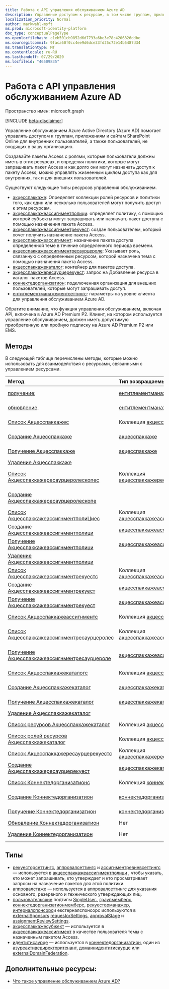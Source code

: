 ```yaml
---
title: Работа с API управления обслуживанием Azure AD
description: Управление доступом к ресурсам, в том числе группам, приложениям и сайтам с помощью управления правами Azure AD
localization_priority: Normal
author: markwahl-msft
ms.prod: microsoft-identity-platform
doc_type: conceptualPageType
ms.openlocfilehash: c1eb501cb9852d6d7733a6be3e78c4206326ddbe
ms.sourcegitcommit: 9faca60f0cc4ee9d6dce33fd25c72e14b5487d34
ms.translationtype: MT
ms.contentlocale: ru-RU
ms.lasthandoff: 07/29/2020
ms.locfileid: "46509835"
---
```

# <a name="working-with-the-azure-ad-entitlement-management-api"></a>Работа с API управления обслуживанием Azure AD

Пространство имен: microsoft.graph

[!INCLUDE [beta-disclaimer](../../includes/beta-disclaimer.md)]

Управление обслуживанием Azure Active Directory (Azure AD) помогает управлять доступом к группам, приложениям и сайтам SharePoint Online для внутренних пользователей, а также пользователей, не входящих в вашу организацию.

Создавайте пакеты Access с ролями, которые пользователи должны иметь в этих ресурсах, и определяя политики, которые могут запрашивать пакет Access и как долго они могут назначать доступ к пакету Access, можно управлять жизненным циклом доступа как для внутренних, так и для внешних пользователей.

Существуют следующие типы ресурсов управления обслуживанием.

- [акцесспаккаже](accesspackage.md): Определяет коллекции ролей ресурсов и политики того, как один или несколько пользователей могут получить доступ к этим ресурсам.
- [акцесспаккажеассигнментполици](accesspackageassignmentpolicy.md): определяет политику, с помощью которой субъекты могут запрашивать или назначать пакет доступа с помощью назначения пакета Access.
- [акцесспаккажеассигнментрекуест](accesspackageassignmentrequest.md): создан пользователем, который хочет получить назначение пакета Access.
- [акцесспаккажеассигнмент](accesspackageassignment.md): назначение пакета доступа определенной теме в течение определенного периода времени.
- [акцесспаккажеассигнментресаурцероле](accesspackageassignmentresourcerole.md): Указывает роль, связанную с определенным ресурсом, которой назначена тема с помощью назначения пакета Access.
- [акцесспаккажекаталог](accesspackagecatalog.md): контейнер для пакетов доступа.
- [акцесспаккажересаурцерекуест](accesspackageresourcerequest.md): запрос на Добавление ресурса в каталог пакетов Access.
- [коннектедорганизатион](connectedorganization.md): подключенная организация для внешних пользователей, которые могут запрашивать доступ.
- [ентитлементманажементсеттингс](entitlementmanagementsettings.md): параметры на уровне клиента для управления обслуживанием Azure AD.

Обратите внимание, что функция управления обслуживанием, включая API, включена в Azure AD Premium P2. Клиент, на котором используется управление обслуживанием, должен иметь допустимую приобретенную или пробную подписку на Azure AD Premium P2 или EMS.

## <a name="methods"></a>Методы

В следующей таблице перечислены методы, которые можно использовать для взаимодействия с ресурсами, связанными с управлением ресурсами.

| Метод           | Тип возвращаемых данных    |Описание|
|:---------------|:--------|:----------|
| [получение](../api/entitlementmanagementsettings-get.md); | [ентитлементманажементсеттингс](entitlementmanagementsettings.md) | Чтение свойств объекта **ентитлементманажементсеттингс** . |
| [обновление](../api/entitlementmanagementsettings-update.md). | [ентитлементманажементсеттингс](entitlementmanagementsettings.md) | Обновление свойств объекта **ентитлементманажементсеттингс** . |
| [Список Акцесспаккажес](../api/accesspackage-list.md) | Коллекция [акцесспаккаже](accesspackage.md) | Получение списка объектов **акцесспаккаже** . |
| [Создание Акцесспаккаже](../api/accesspackage-post.md) | [акцесспаккаже](accesspackage.md) | Создание нового объекта **акцесспаккаже** . |
| [Получение Акцесспаккаже](../api/accesspackage-get.md) | [акцесспаккаже](accesspackage.md) | Чтение свойств и связей объекта **акцесспаккаже** . |
| [Удаление Акцесспаккаже](../api/accesspackage-delete.md) | | Удаление **акцесспаккаже**. |
| [Список Акцесспаккажересаурцеролескопес](../api/accesspackage-list-accesspackageresourcerolescopes.md) | Коллекция [акцесспаккажересаурцеролескопе](accesspackageresourcerolescope.md) | Получение списка объектов **акцесспаккажересаурцеролескопе** для пакета Access. |
| [Создание Акцесспаккажересаурцеролескопе](../api/accesspackage-post-accesspackageresourcerolescopes.md) | | Создайте новый объект **акцесспаккажересаурцеролескопе** для пакета Access. |
| [Список АкцесспаккажеассигнментполиЦиес](../api/accesspackageassignmentpolicy-list.md) | Коллекция [акцесспаккажеассигнментполици](accesspackageassignmentpolicy.md) | Получение списка объектов **акцесспаккажеассигнментполици** . |
| [Создание Акцесспаккажеассигнментполици](../api/accesspackageassignmentpolicy-post.md) | [акцесспаккажеассигнментполици](accesspackageassignmentpolicy.md)| Создание нового объекта **акцесспаккажеассигнментполици** . |
| [Получение Акцесспаккажеассигнментполици](../api/accesspackageassignmentpolicy-get.md) | [акцесспаккажеассигнментполици](accesspackageassignmentpolicy.md) | Чтение свойств и связей объекта **акцесспаккажеассигнментполици** . |
| [Удаление Акцесспаккажеассигнментполици](../api/accesspackageassignmentpolicy-delete.md) | | Удаление **акцесспаккажеассигнментполици**. |
| [Список Акцесспаккажеассигнментрекуестс](../api/accesspackageassignmentrequest-list.md) | Коллекция [акцесспаккажеассигнментрекуест](accesspackageassignmentrequest.md) | Получение списка объектов **акцесспаккажеассигнментрекуест** . |
| [Создание Акцесспаккажеассигнментрекуест](../api/accesspackageassignmentrequest-post.md) | [акцесспаккажеассигнментрекуест](accesspackageassignmentrequest.md) | Создание нового **акцесспаккажеассигнментрекуест**. |
| [Получение Акцесспаккажеассигнментрекуест](../api/accesspackageassignmentrequest-get.md) | [акцесспаккажеассигнментрекуест](accesspackageassignmentrequest.md) | Чтение свойств и связей объекта **акцесспаккажеассигнментрекуест** . |
| [Список Акцесспаккажеассигнментс](../api/accesspackageassignment-list.md) | Коллекция [акцесспаккажеассигнмент](accesspackageassignment.md) | Получение списка объектов **акцесспаккажеассигнмент** . |
| [Список Акцесспаккажеассигнментресаурцеролес](../api/accesspackageassignmentresourcerole-list.md) | Коллекция [акцесспаккажеассигнментресаурцероле](accesspackageassignmentresourcerole.md) | Получение списка объектов **акцесспаккажеассигнментресаурцероле** . |
| [Получение Акцесспаккажеассигнментресаурцероле](../api/accesspackageassignmentresourcerole-get.md) | [акцесспаккажеассигнментресаурцероле](accesspackageassignmentresourcerole.md)  | Получение объекта **акцесспаккажеассигнментресаурцероле** . |
| [Список Акцесспаккажекаталогс](../api/accesspackagecatalog-list.md) | Коллекция [акцесспаккажекаталог](accesspackagecatalog.md) | Получение списка объектов **акцесспаккажекаталогс** . |
| [Создание Акцесспаккажекаталог](../api/accesspackagecatalog-post.md) | [акцесспаккажекаталог](accesspackagecatalog.md) | Создание нового объекта **акцесспаккажекаталог** . |
| [Получение Акцесспаккажекаталог](../api/accesspackagecatalog-get.md) | [акцесспаккажекаталог](accesspackagecatalog.md) | Чтение свойств и связей объекта **акцесспаккажекаталог** . |
| [Удаление Акцесспаккажекаталог](../api/accesspackagecatalog-delete.md) | | Удаление **акцесспаккажекаталог**. |
| [Список ресурсов Акцесспаккажекаталог](../api/accesspackagecatalog-list-accesspackageresources.md) | Коллекция [акцесспаккажересаурце](accesspackageresource.md) | Получение списка объектов **акцесспаккажересаурце** . |
| [Список ролей ресурсов Акцесспаккажекаталог](../api/accesspackagecatalog-list-accesspackageresourceroles.md) | Коллекция [акцесспаккажересаурцероле](accesspackageresourcerole.md) | Получение списка объектов **акцесспаккажересаурцероле** . |
| [Список Акцесспаккажересаурцерекуестс](../api/accesspackageresourcerequest-list.md) | Коллекция [акцесспаккажересаурцерекуест](accesspackageresourcerequest.md) | Чтение свойств и связей объектов **акцесспаккажересаурцерекуест** . |
| [Создание Акцесспаккажересаурцерекуест](../api/accesspackageresourcerequest-post.md) | [акцесспаккажекаталог](accesspackageresourcerequest.md) | Создание нового объекта **акцесспаккажересаурцерекуест** . |
| [Список Коннектедорганизатионс](../api/connectedorganization-list.md) | Коллекция [коннектедорганизатион](connectedorganization.md) | Получение списка объектов **коннектедорганизатион** . |
| [Создание Коннектедорганизатион](../api/connectedorganization-post.md) | [коннектедорганизатион](connectedorganization.md) | Создание нового объекта **коннектедорганизатион** . |
| [Получение Коннектедорганизатион](../api/connectedorganization-get.md) | [коннектедорганизатион](connectedorganization.md) | Чтение свойств и связей объекта **коннектедорганизатион** . |
| [Обновление Коннектедорганизатион](../api/connectedorganization-update.md) |Нет | Обновление **коннектедорганизатион**. |
| [Удаление Коннектедорганизатион](../api/connectedorganization-delete.md) |Нет | Удаление объекта **коннектедорганизатион**. |


## <a name="types"></a>Типы

- [рекуесторсеттингс](requestorsettings.md), [аппровалсеттингс](approvalsettings.md) и [ассигнментревиевсеттингс](assignmentreviewsettings.md) — используется в [акцесспаккажеассигнментполици](accesspackageassignmentpolicy.md) , чтобы указать, кто может запрашивать, кто утверждает и кто просматривает запросы на назначение пакетов для этой политики.
- [аппровалстаже](approvalstage.md) — используется в [аппровалсеттингс](approvalsettings.md) для указания основного, резервного и технического утверждающих лиц.
- [пользовательские](userset.md) подтипы [SingleUser.](singleuser.md), [граупмемберс](groupmembers.md), [коннектедорганизатионмемберс](connectedorganizationmembers.md), [рекуесторманажер](requestormanager.md), [интерналспонсорс](internalsponsors.md)и екстерналспонсорс используются в [externalSponsors](externalsponsors.md) [requestorSettings](requestorsettings.md), [approvalStage](approvalstage.md) и [assignmentReviewSettings](assignmentreviewsettings.md).
- [акцесспаккажесубжект](accesspackagesubject.md) — используется в [акцесспаккажеассигнмент](accesspackageassignment.md) в качестве пользователя темы с назначенным пакетом Access.
- [идентитисаурце](identitysource.md) — используется в [коннектедорганизатион](connectedorganization.md), один из [азуреактиведиректоритенант](azureactivedirectorytenant.md), [домаинидентитисаурце](domainidentitysource.md) или [externalDomainFederation](externaldomainfederation.md).

## <a name="see-also"></a>Дополнительные ресурсы:

 - [Что такое управление обслуживанием Azure AD?](https://docs.microsoft.com/azure/active-directory/governance/entitlement-management-overview)



<!-- uuid: 16cd6b66-4b1a-43a1-adaf-3a886856ed98
2019-02-04 14:57:30 UTC -->
<!-- {
  "type": "#page.annotation",
  "description": "Service root",
  "keywords": "",
  "section": "documentation",
  "tocPath": ""
}-->
